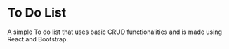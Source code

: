 # To Do List
A simple To do list that uses basic CRUD functionalities and is made using React and Bootstrap. 
